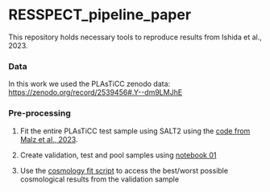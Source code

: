 # RESSPECT_pipeline_paper
This repository holds necessary tools to reproduce results from Ishida et al., 2023.


### Data

In this work we used the PLAsTiCC zenodo data: https://zenodo.org/record/2539456#.Y--dm9LMJhE

### Pre-processing

1) Fit the entire PLAsTiCC test sample using SALT2 using the [code from Malz et al., 2023](https://github.com/COINtoolbox/RESSPECT_metric/blob/main/code/01_SALT2_fit.py).

2) Create validation, test and pool samples using [notebook 01](https://github.com/COINtoolbox/RESSPECT_pipeline_paper/blob/main/code/01_make_samples.ipynb)

3) Use the [cosmology fit script](https://github.com/COINtoolbox/RESSPECT_pipeline_paper/blob/main/code/get_cosmo_posterior.py) to access the best/worst possible cosmological results from the validation sample
